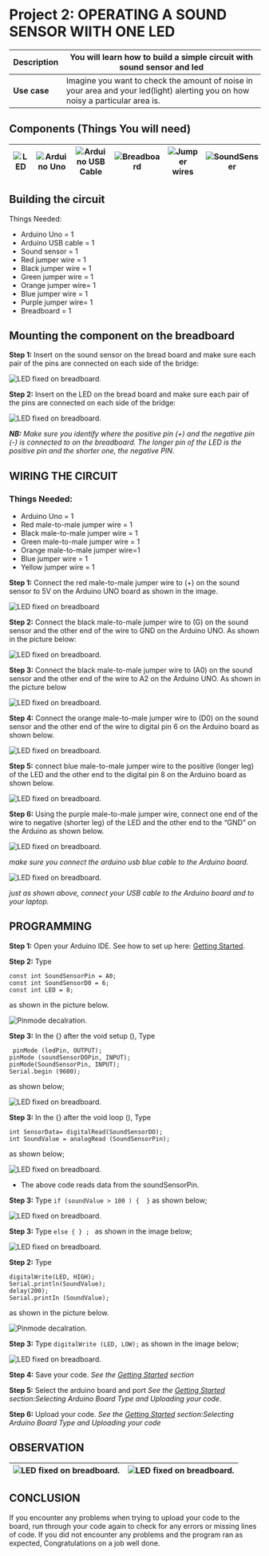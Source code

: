 # Project 2: OPERATING A SOUND SENSOR WIITH ONE LED

| **Description** | You will learn how to build a simple circuit with sound sensor and led |
|------------------|----------------------------------------------------------------|
| **Use case**     | Imagine you want to check the amount of noise in your area and your led(light) alerting you on how noisy a particular area is. |

## Components (Things You will need)

| ![LED](../../assets/components/LED.png) | ![Arduino Uno](../../assets/components/arduino.png) | ![Arduino USB Cable](../../assets/components/USB_Cable.png) | ![Breadboard](../../assets/components/breadboard.png) |![Jumper wires](../../assets/components/jump_wire.png)| ![SoundSenser](../../assets/components/sound-sensor.png)|
|-------------------------|-------------------------|-------------------------|-------------------------|-------------------------|-------------------------|

## Building the circuit

Things Needed:

-	Arduino Uno = 1
-	Arduino USB cable = 1
-	Sound sensor = 1
-	Red jumper wire = 1
-	Black jumper wire = 1
-	Green jumper wire = 1
-	Orange jumper wire= 1
-	Blue jumper wire = 1
-	Purple jumper wire= 1
-	Breadboard = 1



## Mounting the component on the breadboard

**Step 1:** Insert on the sound sensor on the bread board and make sure each pair of the pins are connected on each side of the bridge: 

![LED fixed on breadboard](../../assets/2.0/7.1.%20SoundSensor%20+%20LED1/Picture1.png).
 
**Step 2:** Insert on the LED on the bread board and make sure each pair of the pins are connected on each side of the bridge: 

![LED fixed on breadboard](../../assets/2.0/7.1.%20SoundSensor%20+%20LED1/Picture2.png).

_**NB:** Make sure you identify where the positive pin (+) and the negative pin (-) is connected to on the breadboard. The longer pin of the LED is the positive pin and the shorter one, the negative PIN_.

## WIRING THE CIRCUIT

### Things Needed:

-	Arduino Uno = 1
-	Red male-to-male jumper wire = 1
-	Black male-to-male jumper wire = 1
-	Green male-to-male jumper wire = 1
-	Orange male-to-male jumper wire=1
-	Blue jumper wire = 1
-	Yellow jumper wire = 1



**Step 1:** Connect the red male-to-male jumper wire to (+) on the sound sensor to 5V on the Arduino UNO board as shown in the image.

![LED fixed on breadboard](../../assets/2.0/7.1.%20SoundSensor%20+%20LED1/Picture3.png)

**Step 2:** Connect the black male-to-male jumper wire to (G) on the sound sensor and the other end of the wire to GND on the Arduino UNO.  As shown in the picture below:

![LED fixed on breadboard](../../assets/2.0/7.1.%20SoundSensor%20+%20LED1/Picture4.png).

**Step 3:** Connect the black male-to-male jumper wire to (A0) on the sound sensor and the other end of the wire to A2 on the Arduino UNO.  As shown in the picture below

![LED fixed on breadboard](../../assets/2.0/7.1.%20SoundSensor%20+%20LED1/Picture5.png).

**Step 4:** Connect the orange male-to-male jumper wire to (D0) on the sound sensor and the other end of the wire to digital pin 6 on the Arduino board as shown below.

![LED fixed on breadboard](../../assets/2.0/7.1.%20SoundSensor%20+%20LED1/Picture6.png).

**Step 5:** connect blue male-to-male jumper wire to the positive (longer leg) of the LED and the other end to the digital pin 8 on the Arduino board as shown below.

![LED fixed on breadboard](../../assets/2.0/7.1.%20SoundSensor%20+%20LED1/Picture7.png).

**Step 6:** Using the purple male-to-male jumper wire, connect one end of the wire to negative (shorter leg) of the LED and the other end to the “GND” on the Arduino as shown below.

![LED fixed on breadboard](../../assets/2.0/7.1.%20SoundSensor%20+%20LED1/Picture8.png).

_make sure you connect the arduino usb blue cable to the Arduino board_.

![LED fixed on breadboard](../../assets/1.0/LED/LED_BLINK/usb_cable_connect.jpg).

_just as shown above, connect your USB cable to the Arduino board and to your laptop._

## PROGRAMMING

**Step 1:** Open your Arduino IDE. See how to set up here: [Getting Started](../../../../README.md#getting-started).

**Step 2:** Type
```
const int SoundSensorPin = A0; 
const int SoundSensorD0 = 6;
const int LED = 8; 
 ``` 
 as shown in the picture below.


![Pinmode decalration](../../assets/2.0/7.1.%20SoundSensor%20+%20LED1/code1.png).

**Step 3:** In the {} after the void setup (), Type
```
 pinMode (ledPin, OUTPUT); 
pinMode (soundSensorDOPin, INPUT);  
pinMode(SoundSensorPin, INPUT);
Serial.begin (9600); 
```
as shown below; 

![LED fixed on breadboard](../../assets/2.0/7.1.%20SoundSensor%20+%20LED1/code2.png).

**Step 3:** In the {} after the void loop (), Type
```
int SensorData= digitalRead(SoundSensorDO); 
int SoundValue = analogRead (SoundSensorPin); 

```
as shown below; 

![LED fixed on breadboard](../../assets/2.0/7.1.%20SoundSensor%20+%20LED1/code3.png).
-	The above code reads data from the soundSensorPin.

**Step 3:** Type ```if (soundValue > 100 ) {  }``` as shown below; 

![LED fixed on breadboard](../../assets/2.0/7.1.%20SoundSensor%20+%20LED1/code4.png).

**Step 3:** Type ```else { } ; ``` as shown in the image below; 

![LED fixed on breadboard](../../assets/2.0/7.1.%20SoundSensor%20+%20LED1/code5.png).

**Step 2:** Type
```
digitalWrite(LED, HIGH); 
Serial.println(SoundValue);
delay(200);
Serial.printIn (SoundValue); 
 ``` 
 as shown in the picture below.


![Pinmode decalration](../../assets/2.0/7.1.%20SoundSensor%20+%20LED1/code6.png).

**Step 3:** Type ``` digitalWrite (LED, LOW); ``` as shown in the image below; 

![LED fixed on breadboard](../../assets/2.0/7.1.%20SoundSensor%20+%20LED1/code7.png).

**Step 4:** Save your code. _See the [Getting Started](../../../../README.md#getting-started) section_

**Step 5:** Select the arduino board and port _See the [Getting Started](../../../../README.md#getting-started) section:Selecting Arduino Board Type and Uploading your code_.

**Step 6:** Upload your code. _See the [Getting Started](../../../../README.md#getting-started) section:Selecting Arduino Board Type and Uploading your code_

## OBSERVATION
|![LED fixed on breadboard](../../assets/1.0/LED/LED_BLINK/observation_1.png).|![LED fixed on breadboard](../../assets/1.0/LED/LED_BLINK/observation_2.png).|
|--------------------------------------------------|--------------------------------------------------|

## CONCLUSION
If you encounter any problems when trying to upload your code to the board, run through your code again to check for any errors or missing lines of code. If you did not encounter any problems and the program ran as expected, Congratulations on a job well done. 


 
